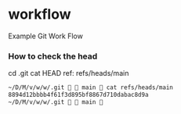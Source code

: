# workflow

Example Git Work Flow

### How to check the head

cd .git
cat HEAD
ref: refs/heads/main

```bash
~/D/M/v/w/w/.git   main  cat refs/heads/main
8894d12bbbb4f61f3d895bf8867d710dabac8d9a
~/D/M/v/w/w/.git   main 

```
